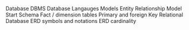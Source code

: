 Database
DBMS
Database Langauges 
Models
Entity Relationship Model
Start Schema
Fact / dimension tables
Primary and foreign Key
Relational Database 
ERD symbols and notations 
ERD cardinality 

